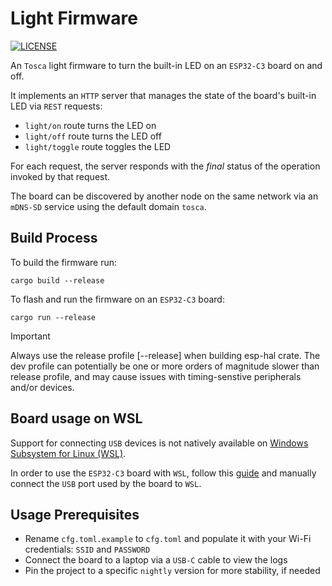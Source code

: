 # Light Firmware

[![LICENSE][license badge]][license]

An `Tosca` light firmware to turn the built-in LED on an `ESP32-C3`
board on and off.

It implements an `HTTP` server that manages the state of the board's
built-in LED via `REST` requests:

- `light/on` route turns the LED on
- `light/off` route turns the LED off
- `light/toggle` route toggles the LED

For each request, the server responds with the _final_ status of the operation
invoked by that request.

The board can be discovered by another node on the same network via
an `mDNS-SD` service using the default domain `tosca`.

## Build Process

To build the firmware run:

```console
cargo build --release
```

To flash and run the firmware on an `ESP32-C3` board:

```console
cargo run --release
```

> [!IMPORTANT]
> Always use the release profile [--release] when building esp-hal crate.
  The dev profile can potentially be one or more orders of magnitude
  slower than release profile, and may cause issues with timing-senstive
  peripherals and/or devices.

## Board usage on WSL

Support for connecting `USB` devices is not natively available on [Windows
Subsystem for Linux (WSL)](https://learn.microsoft.com/en-us/windows/wsl/).

In order to use the `ESP32-C3` board with `WSL`, follow this
[guide](https://learn.microsoft.com/en-us/windows/wsl/connect-usb) and manually
connect the `USB` port used by the board to `WSL`.

## Usage Prerequisites

- Rename `cfg.toml.example` to `cfg.toml` and populate it with your
Wi-Fi credentials: `SSID` and `PASSWORD`
- Connect the board to a laptop via a `USB-C` cable to view the logs
- Pin the project to a specific `nightly` version for more stability, if needed

<!-- Links -->
[license]: https://github.com/ToscaLab/tosca/blob/master/LICENSE

<!-- Badges -->
[license badge]: https://img.shields.io/badge/license-MIT-blue.svg
